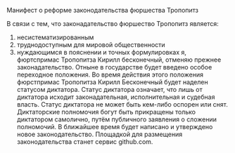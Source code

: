 Манифест о реформе законодательства фюршества Тропопитз

 В связи с тем, что законадательство фюршество Тропопитз является:
1) несистематизированным
2) труднодоступным для мировой общественности
3) нуждающимся в пояснении и точных формулировках
я, фюртспримас Тропопитза Кирилл бесконечный, отменяю прежнее законадательство.
 Отныне в государстве будет введено особое переходное положения. Во время действия этого положения фюрстпримас Тропопитза Кирилл Бесконечный будет наделен статусом диктатора. Статус диктатора означает, что лишь от диктатора исходит законадательная, исполнительная и судебная власть. Статус диктатора не может быть кем-либо оспорен или снят. Диктаторские полномочия богут быть прикращены только диктатором самолично, путём публичного заявления о сложении полномочий. В ближайшее время будет написано и утверждено новое законодательство. Площадкой для размещения законодательства станет сервис github.com.
